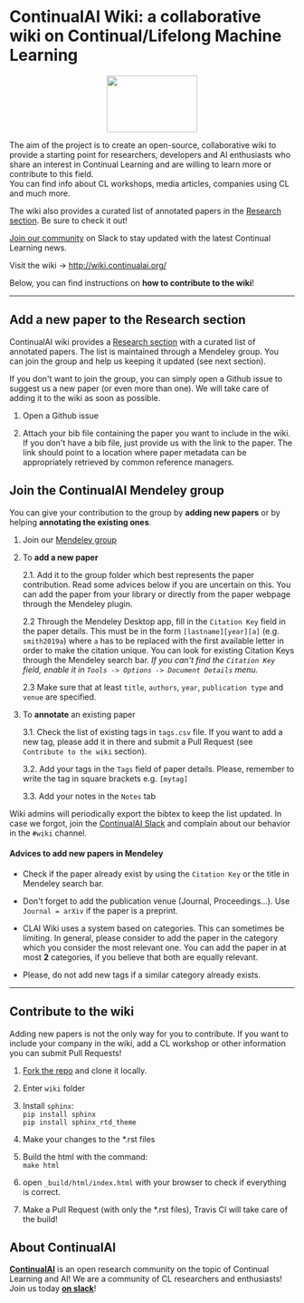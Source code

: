 # ContinualAI Wiki: a collaborative wiki on Continual/Lifelong Machine Learning
<div style="text-align:center">
	<img src="https://www.continualai.org/images/continualai_logo_name_black.png" width="160" height="100">
</div>

The aim of the project is to create an open-source, collaborative wiki to provide a starting point for researchers, developers and AI enthusiasts who share an interest in Continual Learning and are willing to learn more or contribute to this field.  
You can find info about CL workshops, media articles, companies using CL and much more.  

The wiki also provides a curated list of annotated papers in the [Research section](https://wiki.continualai.org/research.html). Be sure to check it out!

[Join our community](https://continualai.herokuapp.com/) on Slack to stay updated with the latest Continual Learning news.

Visit the wiki &rarr; http://wiki.continualai.org/

Below, you can find instructions on **how to contribute to the wiki**!

---------------------------------------------------

## Add a new paper to the Research section
ContinualAI wiki provides a [Research section](https://wiki.continualai.org/research.html) with a curated list of annotated papers. The list is maintained through a Mendeley group. You can join the group and help us keeping it updated (see next section).  

If you don't want to join the group, you can simply open a Github issue to suggest us a new paper (or even more than one). We will take care of adding it to the wiki as soon as possible. 

1. Open a Github issue

2. Attach your bib file containing the paper you want to include in the wiki. If you don't have a bib file, just provide us with the link to the paper. The link should point to a location where paper metadata can be appropriately retrieved by common reference managers.


## Join the ContinualAI Mendeley group

You can give your contribution to the group by **adding new papers** or by helping **annotating the existing ones**.

1. Join our [Mendeley group](https://www.mendeley.com/community/continual-learning-papers/)

2. To **add a new paper**

	2.1. Add it to the group folder which best represents the paper contribution. Read some advices below if you are uncertain on this. You can add the paper from your library or directly from the paper webpage through the Mendeley plugin. 

	2.2 Through the Mendeley Desktop app, fill in the `Citation Key` field in the paper details. This must be in the form `[lastname][year][a]` (e.g. `smith2019a`) where `a` has to be replaced with the first available letter in order to make the citation unique. You can look for existing Citation Keys through the Mendeley search bar.
	*If you can't find the `Citation Key` field, enable it in `Tools -> Options -> Document Details` menu.*
    
    2.3 Make sure that at least `title`, `authors`, `year`, `publication type` and `venue` are specified.

3. To **annotate** an existing paper

	3.1. Check the list of existing tags in `tags.csv` file. If you want to add a new tag, please add it in there and submit a Pull Request (see `Contribute to the wiki` section).

	3.2. Add your tags in the `Tags` field of paper details. Please, remember to write the tag in square brackets e.g. `[mytag]`

	3.3. Add your notes in the `Notes` tab 

Wiki admins will periodically export the bibtex to keep the list updated. In case we forgot, join the [ContinualAI Slack](https://continualai.herokuapp.com/) and complain about our behavior in the `#wiki` channel.

#### Advices to add new papers in Mendeley

* Check if the paper already exist by using the `Citation Key` or the title in Mendeley search bar.

* Don't forget to add the publication venue (Journal, Proceedings...). Use `Journal = arXiv` if the paper is a preprint.

* CLAI Wiki uses a system based on categories. This can sometimes be limiting. In general, please consider to add the paper in the category which you consider the most relevant one. You can add the paper in at most **2** categories, if you believe that both are equally relevant.

* Please, do not add new tags if a similar category already exists.

----------------------------

## Contribute to the wiki
Adding new papers is not the only way for you to contribute. If you want to include your company in the wiki, add a CL workshop or other information you can submit Pull Requests!

1. [Fork the repo](https://help.github.com/articles/fork-a-repo/) and clone it locally.

2. Enter `wiki` folder

3. Install `sphinx`:  
`pip install sphinx`  
`pip install sphinx_rtd_theme`

4. Make your changes to the *.rst files

5. Build the html with the command:  
`make html`

6. open `_build/html/index.html` with your browser to check if everything is correct.

7. Make a Pull Request (with only the *.rst files), Travis CI will take care of the build!

## About ContinualAI

**[ContinualAI](https://continualai.org)** is an open research community on the topic of Continual Learning and AI!
We are a community of CL researchers and enthusiasts! Join us today **[on slack](https://continualai.herokuapp.com)**!
